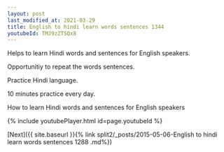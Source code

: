 ```yaml
---
layout: post
last_modified_at: 2021-03-29
title: English to hindi learn words sentences 1344 
youtubeId: TMJ9zZTSQx8
---
```

 
 
Helps to learn Hindi words and sentences for English speakers.

Opportunitiy to repeat the words sentences. 

Practice Hindi language. 
 
10 minutes practice every day. 
 
How to learn Hindi words and sentences for English speakers 
 
{% include youtubePlayer.html id=page.youtubeId %}
 
 
[Next]({{ site.baseurl }}{% link  split2/_posts/2015-05-06-English to hindi learn words sentences 1288 .md%})
 
